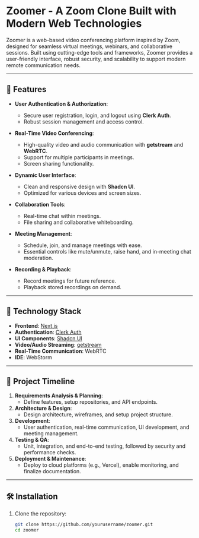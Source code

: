# Zoomer - A Zoom Clone Built with Modern Web Technologies

Zoomer is a web-based video conferencing platform inspired by Zoom, designed for seamless virtual meetings, webinars, and collaborative sessions. Built using cutting-edge tools and frameworks, Zoomer provides a user-friendly interface, robust security, and scalability to support modern remote communication needs.

---

## 🌟 Features

- **User Authentication & Authorization**:
  - Secure user registration, login, and logout using **Clerk Auth**.
  - Robust session management and access control.

- **Real-Time Video Conferencing**:
  - High-quality video and audio communication with **getstream** and **WebRTC**.
  - Support for multiple participants in meetings.
  - Screen sharing functionality.

- **Dynamic User Interface**:
  - Clean and responsive design with **Shadcn UI**.
  - Optimized for various devices and screen sizes.

- **Collaboration Tools**:
  - Real-time chat within meetings.
  - File sharing and collaborative whiteboarding.

- **Meeting Management**:
  - Schedule, join, and manage meetings with ease.
  - Essential controls like mute/unmute, raise hand, and in-meeting chat moderation.

- **Recording & Playback**:
  - Record meetings for future reference.
  - Playback stored recordings on demand.

---

## 🚀 Technology Stack

- **Frontend**: [Next.js](https://nextjs.org/)
- **Authentication**: [Clerk Auth](https://clerk.dev/)
- **UI Components**: [Shadcn UI](https://shadcn.dev/)
- **Video/Audio Streaming**: [getstream](https://getstream.io/)
- **Real-Time Communication**: WebRTC
- **IDE**: WebStorm

---

## 📅 Project Timeline

1. **Requirements Analysis & Planning**:
   - Define features, setup repositories, and API endpoints.
2. **Architecture & Design**:
   - Design architecture, wireframes, and setup project structure.
3. **Development**:
   - User authentication, real-time communication, UI development, and meeting management.
4. **Testing & QA**:
   - Unit, integration, and end-to-end testing, followed by security and performance checks.
5. **Deployment & Maintenance**:
   - Deploy to cloud platforms (e.g., Vercel), enable monitoring, and finalize documentation.

---

## 🛠️ Installation

1. Clone the repository:
   ```bash
   git clone https://github.com/yourusername/zoomer.git
   cd zoomer
